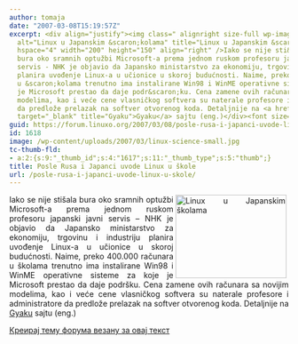 ```yaml
---
author: tomaja
date: "2007-03-08T15:19:57Z"
excerpt: <div align="justify"><img class=" alignright size-full wp-image-1617" src="https://linuxo.org/wp-content/uploads/2007/03/linux-science-small.jpg"
  alt="Linux u Japanskim &scaron;kolama" title="Linux u Japanskim &scaron;kolama"
  hspace="4" width="200" height="150" align="right" />Iako se nije sti&scaron;ala
  bura oko sramnih optužbi Microsoft-a prema jednom ruskom profesoru japanski javni
  servis - NHK je objavio da Japansko ministarstvo za ekonomiju, trgovinu i industriju
  planira uvođenje Linux-a u učionice u skoroj budućnosti. Naime, preko 400.000 računara
  u &scaron;kolama trenutno ima instalirane Win98 i WinME operativne sisteme za koje
  je Microsoft prestao da daje podr&scaron;ku. Cena zamene ovih računara sa novijim
  modelima, kao i veće cene vlasničkog softvera su naterale profesore i administratore
  da predlože prelazak na softver otvorenog koda. Detaljnije na <a href="http://gyaku.jp/en/index.php?cmd=contentview&amp;pid=000112"
  target="_blank" title="Gyaku">Gyaku</a> sajtu (eng.)</div><font size="3"><font face="Arial,Helvetica">  </font></font>
guid: https://forum.linuxo.org/2007/03/08/posle-rusa-i-japanci-uvode-linux-u-skole/
id: 1618
image: /wp-content/uploads/2007/03/linux-science-small.jpg
tc-thumb-fld:
- a:2:{s:9:"_thumb_id";s:4:"1617";s:11:"_thumb_type";s:5:"thumb";}
title: Posle Rusa i Japanci uvode Linux u škole
url: /posle-rusa-i-japanci-uvode-linux-u-skole/
---
```

<div align="justify">
  <img class=" alignright size-full wp-image-1617" src="https://linuxo.org/wp-content/uploads/2007/03/linux-science-small.jpg" alt="Linux u Japanskim &scaron;kolama" title="Linux u Japanskim &scaron;kolama" hspace="4" width="200" height="150" align="right" />Iako se nije sti&scaron;ala bura oko sramnih optužbi Microsoft-a prema jednom ruskom profesoru japanski javni servis &#8211; NHK je objavio da Japansko ministarstvo za ekonomiju, trgovinu i industriju planira uvođenje Linux-a u učionice u skoroj budućnosti. Naime, preko 400.000 računara u &scaron;kolama trenutno ima instalirane Win98 i WinME operativne sisteme za koje je Microsoft prestao da daje podr&scaron;ku. Cena zamene ovih računara sa novijim modelima, kao i veće cene vlasničkog softvera su naterale profesore i administratore da predlože prelazak na softver otvorenog koda. Detaljnije na <a href="http://gyaku.jp/en/index.php?cmd=contentview&pid=000112" target="_blank" title="Gyaku">Gyaku</a> sajtu (eng.)
</div>

<font size="3"><font face="Arial,Helvetica"> </font></font><!--break-->

[Креирај тему форума везану за овај текст](https://linuxo.org/nova-tema-na-forumu/?se_pid=1618)